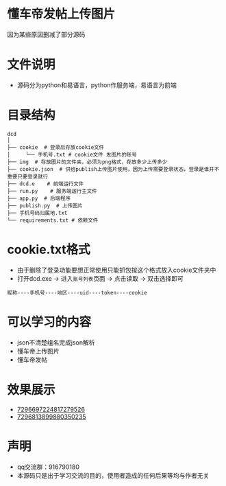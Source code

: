 # 懂车帝发帖上传图片
因为某些原因删减了部分源码

# 文件说明
- 源码分为python和易语言，python作服务端，易语言为前端

# 目录结构
```
dcd
│
├── cookie  # 登录后存放cookie文件
│     └── 手机号.txt # cookie文件 发图片的账号
├── img  # 存放图片的文件夹，必须为png格式，存放多少上传多少
├── cookie.json  # 供给publish上传图片使用，因为上传需要登录状态，登录是谁并不重要只要登录就行
├── dcd.e    # 前端运行文件
├── run.py    # 服务端运行主文件
├── app.py  # 后端程序
├── publish.py  # 上传图片
├── 手机号码归属地.txt
└── requirements.txt # 依赖文件
```

# cookie.txt格式
- 由于删除了登录功能要想正常使用只能抓包按这个格式放入cookie文件夹中
- 打开dcd.exe -> 进入`账号列表`页面 -> 点击读取 -> 双击选择即可

```
昵称----手机号----地区----uid----token----cookie
```


# 可以学习的内容
- json不清楚组名完成json解析
- 懂车帝上传图片
- 懂车帝发帖

# 效果展示
- [7296697224817279526](https://api.dcarapi.com/motor/feoffline/ugcs/article.html?link_source=share&group_id=7296697224817279526)
- [7296813899880350235](https://api.dcarapi.com/motor/feoffline/ugcs/article.html?link_source=share&group_id=7296813899880350235)

# 声明
- qq交流群：916790180
- 本源码只是出于学习交流的目的，使用者造成的任何后果等均与作者无关
